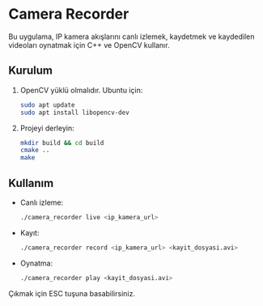# Camera Recorder

Bu uygulama, IP kamera akışlarını canlı izlemek, kaydetmek ve kaydedilen videoları oynatmak için C++ ve OpenCV kullanır.

## Kurulum

1. OpenCV yüklü olmalıdır. Ubuntu için:
   ```bash
   sudo apt update
   sudo apt install libopencv-dev
   ```
2. Projeyi derleyin:
   ```bash
   mkdir build && cd build
   cmake ..
   make
   ```

## Kullanım

- Canlı izleme:
  ```bash
  ./camera_recorder live <ip_kamera_url>
  ```
- Kayıt:
  ```bash
  ./camera_recorder record <ip_kamera_url> <kayit_dosyasi.avi>
  ```
- Oynatma:
  ```bash
  ./camera_recorder play <kayit_dosyasi.avi>
  ```

Çıkmak için ESC tuşuna basabilirsiniz.
